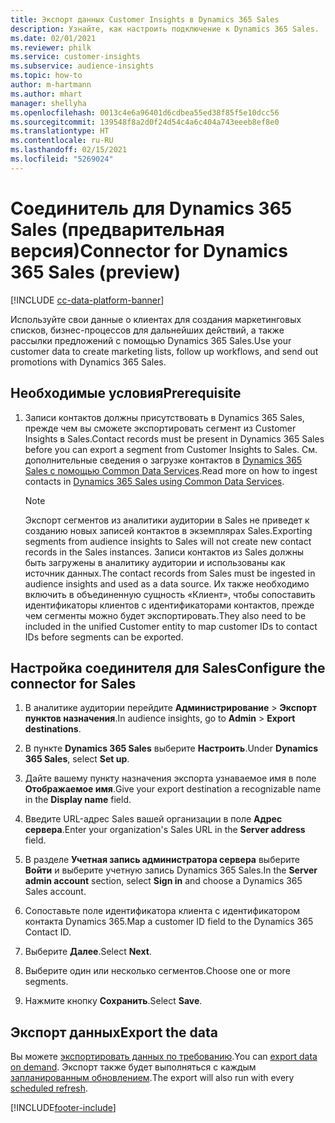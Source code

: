 ```yaml
---
title: Экспорт данных Customer Insights в Dynamics 365 Sales
description: Узнайте, как настроить подключение к Dynamics 365 Sales.
ms.date: 02/01/2021
ms.reviewer: philk
ms.service: customer-insights
ms.subservice: audience-insights
ms.topic: how-to
author: m-hartmann
ms.author: mhart
manager: shellyha
ms.openlocfilehash: 0013c4e6a96401d6cdbea55ed38f85f5e10dcc56
ms.sourcegitcommit: 139548f8a2d0f24d54c4a6c404a743eeeb8ef8e0
ms.translationtype: HT
ms.contentlocale: ru-RU
ms.lasthandoff: 02/15/2021
ms.locfileid: "5269024"
---
```

# <a name="connector-for-dynamics-365-sales-preview"></a><span data-ttu-id="a5884-103">Соединитель для Dynamics 365 Sales (предварительная версия)</span><span class="sxs-lookup"><span data-stu-id="a5884-103">Connector for Dynamics 365 Sales (preview)</span></span>

[!INCLUDE [cc-data-platform-banner](../includes/cc-data-platform-banner.md)]

<span data-ttu-id="a5884-104">Используйте свои данные о клиентах для создания маркетинговых списков, бизнес-процессов для дальнейших действий, а также рассылки предложений с помощью Dynamics 365 Sales.</span><span class="sxs-lookup"><span data-stu-id="a5884-104">Use your customer data to create marketing lists, follow up workflows, and send out promotions with Dynamics 365 Sales.</span></span>

## <a name="prerequisite"></a><span data-ttu-id="a5884-105">Необходимые условия</span><span class="sxs-lookup"><span data-stu-id="a5884-105">Prerequisite</span></span>

1. <span data-ttu-id="a5884-106">Записи контактов должны присутствовать в Dynamics 365 Sales, прежде чем вы сможете экспортировать сегмент из Customer Insights в Sales.</span><span class="sxs-lookup"><span data-stu-id="a5884-106">Contact records must be present in Dynamics 365 Sales before you can export a segment from Customer Insights to Sales.</span></span> <span data-ttu-id="a5884-107">См. дополнительные сведения о загрузке контактов в [Dynamics 365 Sales с помощью Common Data Services](connect-power-query.md).</span><span class="sxs-lookup"><span data-stu-id="a5884-107">Read more on how to ingest contacts in [Dynamics 365 Sales using Common Data Services](connect-power-query.md).</span></span>

   > [!NOTE]
   > <span data-ttu-id="a5884-108">Экспорт сегментов из аналитики аудитории в Sales не приведет к созданию новых записей контактов в экземплярах Sales.</span><span class="sxs-lookup"><span data-stu-id="a5884-108">Exporting segments from audience insights to Sales will not create new contact records in the Sales instances.</span></span> <span data-ttu-id="a5884-109">Записи контактов из Sales должны быть загружены в аналитику аудитории и использованы как источник данных.</span><span class="sxs-lookup"><span data-stu-id="a5884-109">The contact records from Sales must be ingested in audience insights and used as a data source.</span></span> <span data-ttu-id="a5884-110">Их также необходимо включить в объединенную сущность «Клиент», чтобы сопоставить идентификаторы клиентов с идентификаторами контактов, прежде чем сегменты можно будет экспортировать.</span><span class="sxs-lookup"><span data-stu-id="a5884-110">They also need to be included in the unified Customer entity to map customer IDs to contact IDs before segments can be exported.</span></span>

## <a name="configure-the-connector-for-sales"></a><span data-ttu-id="a5884-111">Настройка соединителя для Sales</span><span class="sxs-lookup"><span data-stu-id="a5884-111">Configure the connector for Sales</span></span>

1. <span data-ttu-id="a5884-112">В аналитике аудитории перейдите **Администрирование** > **Экспорт пунктов назначения**.</span><span class="sxs-lookup"><span data-stu-id="a5884-112">In audience insights, go to **Admin** > **Export destinations**.</span></span>

1. <span data-ttu-id="a5884-113">В пункте **Dynamics 365 Sales** выберите **Настроить**.</span><span class="sxs-lookup"><span data-stu-id="a5884-113">Under **Dynamics 365 Sales**, select **Set up**.</span></span>

1. <span data-ttu-id="a5884-114">Дайте вашему пункту назначения экспорта узнаваемое имя в поле **Отображаемое имя**.</span><span class="sxs-lookup"><span data-stu-id="a5884-114">Give your export destination a recognizable name in the **Display name** field.</span></span>

1. <span data-ttu-id="a5884-115">Введите URL-адрес Sales вашей организации в поле **Адрес сервера**.</span><span class="sxs-lookup"><span data-stu-id="a5884-115">Enter your organization's Sales URL in the **Server address** field.</span></span>

1. <span data-ttu-id="a5884-116">В разделе **Учетная запись администратора сервера** выберите **Войти** и выберите учетную запись Dynamics 365 Sales.</span><span class="sxs-lookup"><span data-stu-id="a5884-116">In the **Server admin account** section, select **Sign in** and choose a Dynamics 365 Sales account.</span></span>

1. <span data-ttu-id="a5884-117">Сопоставьте поле идентификатора клиента с идентификатором контакта Dynamics 365.</span><span class="sxs-lookup"><span data-stu-id="a5884-117">Map a customer ID field to the Dynamics 365 Contact ID.</span></span>

1. <span data-ttu-id="a5884-118">Выберите **Далее**.</span><span class="sxs-lookup"><span data-stu-id="a5884-118">Select **Next**.</span></span>

1. <span data-ttu-id="a5884-119">Выберите один или несколько сегментов.</span><span class="sxs-lookup"><span data-stu-id="a5884-119">Choose one or more segments.</span></span>

1. <span data-ttu-id="a5884-120">Нажмите кнопку **Сохранить**.</span><span class="sxs-lookup"><span data-stu-id="a5884-120">Select **Save**.</span></span>

## <a name="export-the-data"></a><span data-ttu-id="a5884-121">Экспорт данных</span><span class="sxs-lookup"><span data-stu-id="a5884-121">Export the data</span></span>

<span data-ttu-id="a5884-122">Вы можете [экспортировать данных по требованию](export-destinations.md).</span><span class="sxs-lookup"><span data-stu-id="a5884-122">You can [export data on demand](export-destinations.md).</span></span> <span data-ttu-id="a5884-123">Экспорт также будет выполняться с каждым [запланированным обновлением](system.md#schedule-tab).</span><span class="sxs-lookup"><span data-stu-id="a5884-123">The export will also run with every [scheduled refresh](system.md#schedule-tab).</span></span>


[!INCLUDE[footer-include](../includes/footer-banner.md)]